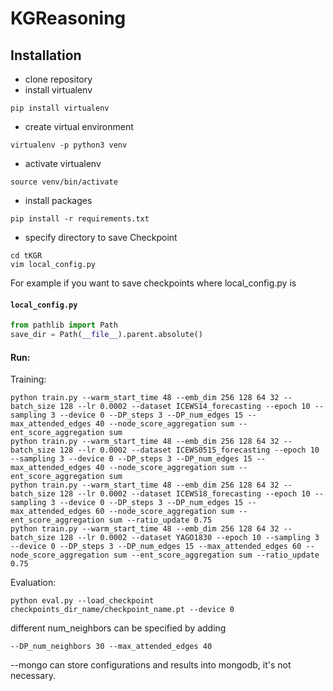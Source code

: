 # KGReasoning

## Installation

- clone repository
- install virtualenv
```
pip install virtualenv
```
- create virtual environment
```
virtualenv -p python3 venv
```
- activate virtualenv
```
source venv/bin/activate
```
- install packages
```
pip install -r requirements.txt
```
- specify directory to save Checkpoint
```
cd tKGR
vim local_config.py
```
For example if you want to save checkpoints where local_config.py is

#### **`local_config.py`**
```python
from pathlib import Path
save_dir = Path(__file__).parent.absolute()
```
#### Run:
Training:
```
python train.py --warm_start_time 48 --emb_dim 256 128 64 32 --batch_size 128 --lr 0.0002 --dataset ICEWS14_forecasting --epoch 10 --sampling 3 --device 0 --DP_steps 3 --DP_num_edges 15 --max_attended_edges 40 --node_score_aggregation sum --ent_score_aggregation sum
python train.py --warm_start_time 48 --emb_dim 256 128 64 32 --batch_size 128 --lr 0.0002 --dataset ICEWS0515_forecasting --epoch 10 --sampling 3 --device 0 --DP_steps 3 --DP_num_edges 15 --max_attended_edges 40 --node_score_aggregation sum --ent_score_aggregation sum
python train.py --warm_start_time 48 --emb_dim 256 128 64 32 --batch_size 128 --lr 0.0002 --dataset ICEWS18_forecasting --epoch 10 --sampling 3 --device 0 --DP_steps 3 --DP_num_edges 15 --max_attended_edges 60 --node_score_aggregation sum --ent_score_aggregation sum --ratio_update 0.75
python train.py --warm_start_time 48 --emb_dim 256 128 64 32 --batch_size 128 --lr 0.0002 --dataset YAGO1830 --epoch 10 --sampling 3 --device 0 --DP_steps 3 --DP_num_edges 15 --max_attended_edges 60 --node_score_aggregation sum --ent_score_aggregation sum --ratio_update 0.75
```
Evaluation:
```
python eval.py --load_checkpoint checkpoints_dir_name/checkpoint_name.pt --device 0
```
different num_neighbors can be specified by adding
```
--DP_num_neighbors 30 --max_attended_edges 40
```

--mongo can store configurations and results into mongodb, it's not necessary.

